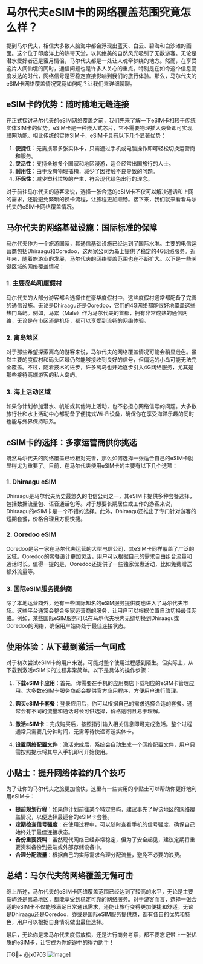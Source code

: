 # 马尔代夫eSIM卡的网络覆盖范围究竟怎么样？

提到马尔代夫，相信大多数人脑海中都会浮现出蓝天、白云、碧海和白沙滩的画面。这个位于印度洋上的热带天堂，以其绝美的自然风光吸引了无数游客。无论是潜水爱好者还是蜜月情侣，马尔代夫都是一处让人魂牵梦绕的地方。然而，在享受这片人间仙境的同时，通信问题也是许多人关心的重点。特别是在如今这个信息高度发达的时代，网络信号是否稳定直接影响到我们的旅行体验。那么，马尔代夫的eSIM卡网络覆盖情况究竟如何呢？让我们来详细聊聊。

## eSIM卡的优势：随时随地无缝连接

在正式探讨马尔代夫的eSIM网络覆盖之前，我们先来了解一下eSIM卡相较于传统实体SIM卡的优势。eSIM卡是一种嵌入式芯片，它不需要物理插入设备即可实现联网功能。相比传统的实体SIM卡，eSIM卡具有以下几个显著优势：

1. **便捷性**：无需携带多张实体卡，只需通过手机或电脑操作即可轻松切换运营商和服务。
2. **灵活性**：支持全球多个国家和地区漫游，适合经常出国旅行的人士。
3. **耐用性**：由于没有物理插槽，减少了因接触不良导致的问题。
4. **环保性**：减少塑料垃圾的产生，符合现代绿色出行的理念。

对于前往马尔代夫的游客来说，选择一张合适的eSIM卡不仅可以解决通话和上网的需求，还能避免繁琐的换卡流程，让旅程更加顺畅。接下来，我们就来看看马尔代夫的eSIM卡网络覆盖情况。

## 马尔代夫的网络基础设施：国际标准的保障

马尔代夫作为一个旅游国家，其通信基础设施已经达到了国际水准。主要的电信运营商包括Dhiraagu和Ooredoo，这两家公司为岛上提供了稳定的4G网络服务。近年来，随着旅游业的发展，马尔代夫的网络覆盖范围也在不断扩大。以下是一些关键区域的网络覆盖情况：

### 1. 主要岛屿和度假村

马尔代夫的大部分游客都会选择住在豪华度假村中，这些度假村通常都配备了完善的通信设施。无论是Dhiraagu还是Ooredoo，它们的4G网络都能很好地覆盖这些热门岛屿。例如，马累（Male）作为马尔代夫的首都，拥有非常成熟的通信网络，无论是在市区还是机场，都可以享受到流畅的网络体验。

### 2. 离岛地区

对于那些希望探索离岛的游客来说，马尔代夫的网络覆盖情况可能会稍显逊色。虽然主要的度假村和码头区域仍然能够接收到良好的信号，但偏远的小岛可能无法完全覆盖。不过，随着技术的进步，许多离岛也开始逐步引入4G网络服务，尤其是那些接待高端游客的私人岛屿。

### 3. 海上活动区域

如果你计划参加潜水、帆船或其他海上活动，也不必担心网络信号的问题。大多数旅行社和水上活动中心都配备了便携式Wi-Fi设备，确保你在享受海洋乐趣的同时也能与外界保持联系。

## eSIM卡的选择：多家运营商供你挑选

既然马尔代夫的网络覆盖已经相对完善，那么如何选择一张适合自己的eSIM卡就显得尤为重要了。目前，在马尔代夫使用eSIM卡的主要有以下几个选项：

### 1. Dhiraagu eSIM

Dhiraagu是马尔代夫历史最悠久的电信公司之一，其eSIM卡提供多种套餐选择，包括数据流量包、语音通话包等。对于想要长期居住或工作的游客来说，Dhiraagu的eSIM卡是一个不错的选择。此外，Dhiraagu还推出了专门针对游客的短期套餐，价格合理且方便快捷。

### 2. Ooredoo eSIM

Ooredoo是另一家在马尔代夫运营的大型电信公司，其eSIM卡同样覆盖了广泛的区域。Ooredoo的套餐设计更加灵活，用户可以根据自己的需求自由组合流量和通话时长。值得一提的是，Ooredoo还提供了一些独家优惠活动，比如免费赠送额外流量等。

### 3. 国际eSIM服务提供商

除了本地运营商外，还有一些国际知名的eSIM服务提供商也进入了马尔代夫市场。这些平台通常会整合多家运营商的服务，让用户可以根据位置自动切换最佳网络。例如，某些国际eSIM服务可以在马尔代夫境内无缝切换到Dhiraagu或Ooredoo的网络，确保用户始终处于最佳连接状态。

## 使用体验：从下载到激活一气呵成

对于初次尝试eSIM卡的用户来说，可能对整个使用过程感到陌生。但实际上，从下载到激活eSIM卡的过程非常简单。以下是具体的操作步骤：

1. **下载eSIM卡应用**：首先，你需要在手机的应用商店下载相应的eSIM卡管理应用。大多数eSIM卡服务商都会提供官方应用程序，方便用户进行管理。

2. **购买eSIM卡套餐**：登录应用后，你可以根据自己的需求选择合适的套餐。通常会有不同的流量和通话时长可供选择，价格透明且易于理解。

3. **激活eSIM卡**：完成购买后，按照指引输入相关信息即可完成激活。整个过程通常只需要几分钟时间，无需等待快递寄送实体卡。

4. **设置网络配置文件**：激活完成后，系统会自动生成一个网络配置文件，用户只需按照提示将其导入手机即可开始使用。

## 小贴士：提升网络体验的几个技巧

为了让你的马尔代夫之旅更加愉快，这里有一些实用的小贴士可以帮助你更好地利用eSIM卡：

- **提前规划行程**：如果你计划前往某个特定岛屿，建议事先了解该地区的网络覆盖情况，以便选择最适合的eSIM卡套餐。
- **定期检查信号强度**：在使用过程中，可以随时查看手机的信号强度，确保自己始终处于最佳连接状态。
- **备份重要资料**：虽然现代网络已经非常稳定，但为了安全起见，建议定期将重要资料备份到云端或外部存储设备中。
- **合理分配流量**：根据自己的实际需求合理分配流量，避免不必要的浪费。

## 总结：马尔代夫的网络覆盖无懈可击

综上所述，马尔代夫的eSIM卡网络覆盖范围已经达到了较高的水平，无论是主要岛屿还是离岛地区，都能享受到稳定可靠的网络服务。对于游客而言，选择一张合适的eSIM卡不仅能够满足日常通讯需求，还能让旅行变得更加便捷和舒适。无论是Dhiraagu还是Ooredoo，亦或是国际eSIM服务提供商，都有各自的优势和特色，用户可以根据自身情况做出最佳选择。

最后，无论你是来马尔代夫度假放松，还是进行商务考察，都不要忘记带上一张优质的eSIM卡，让它成为你旅途中的得力助手！

[TG💪+ @jx0703 ![Image](https://github.com/user-attachments/assets/dbca1d08-cadb-493c-b0ec-ad6f7a83f270)]